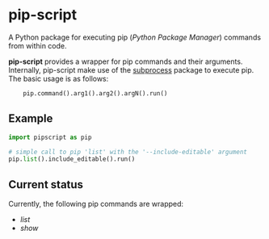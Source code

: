 # pip-script
A Python package for executing pip (*Python Package Manager*) commands from within code.

**pip-script** provides a wrapper for pip commands and their arguments. Internally, pip-script make use of the [subprocess](https://docs.python.org/3/library/subprocess.html) package to execute pip.
The basic usage is as follows:
``` python
    pip.command().arg1().arg2().argN().run()
```

## Example

``` python
import pipscript as pip

# simple call to pip 'list' with the '--include-editable' argument
pip.list().include_editable().run()
```

## Current status
Currently, the following pip commands are wrapped:
- *list*
- *show*
